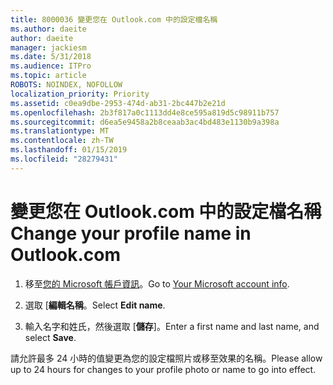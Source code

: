 ```yaml
---
title: 8000036 變更您在 Outlook.com 中的設定檔名稱
ms.author: daeite
author: daeite
manager: jackiesm
ms.date: 5/31/2018
ms.audience: ITPro
ms.topic: article
ROBOTS: NOINDEX, NOFOLLOW
localization_priority: Priority
ms.assetid: c0ea9dbe-2953-474d-ab31-2bc447b2e21d
ms.openlocfilehash: 2b3f817a0c1113dd4e8ce595a819d5c98911b757
ms.sourcegitcommit: d6ea5e9458a2b8ceaab3ac4bd483e1130b9a398a
ms.translationtype: MT
ms.contentlocale: zh-TW
ms.lasthandoff: 01/15/2019
ms.locfileid: "28279431"
---
```

# <a name="change-your-profile-name-in-outlookcom"></a><span data-ttu-id="ba5d1-102">變更您在 Outlook.com 中的設定檔名稱</span><span class="sxs-lookup"><span data-stu-id="ba5d1-102">Change your profile name in Outlook.com</span></span>

1. <span data-ttu-id="ba5d1-103">移至[您的 Microsoft 帳戶資訊](https://go.microsoft.com/fwlink/p/?linkid=860841)。</span><span class="sxs-lookup"><span data-stu-id="ba5d1-103">Go to [Your Microsoft account info](https://go.microsoft.com/fwlink/p/?linkid=860841).</span></span>
    
2. <span data-ttu-id="ba5d1-104">選取 [**編輯名稱**。</span><span class="sxs-lookup"><span data-stu-id="ba5d1-104">Select **Edit name**.</span></span> 
    
3. <span data-ttu-id="ba5d1-105">輸入名字和姓氏，然後選取 [**儲存**]。</span><span class="sxs-lookup"><span data-stu-id="ba5d1-105">Enter a first name and last name, and select **Save**.</span></span> 
    
<span data-ttu-id="ba5d1-106">請允許最多 24 小時的值變更為您的設定檔照片或移至效果的名稱。</span><span class="sxs-lookup"><span data-stu-id="ba5d1-106">Please allow up to 24 hours for changes to your profile photo or name to go into effect.</span></span>
  

